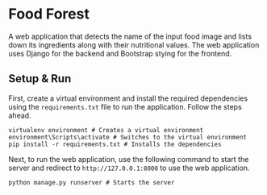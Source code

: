 # Food Forest

A web application that detects the name of the input food image and lists down its ingredients along with their nutritional values. The web application uses Django for the backend and Bootstrap stying for the frontend.

## Setup & Run

First, create a virtual environment and install the required dependencies using the `requirements.txt` file to run the application. Follow the steps ahead.

```shell
virtualenv environment # Creates a virtual environment
environment\Scripts\activate # Switches to the virtual environment
pip install -r requirements.txt # Installs the dependencies
```

Next, to run the web application, use the following command to start the server and redirect to `http://127.0.0.1:8000` to use the web application.

```shell
python manage.py runserver # Starts the server
```